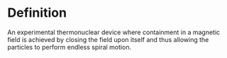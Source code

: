 # Definition

An experimental thermonuclear device where containment in a magnetic
field is achieved by closing the field upon itself and thus allowing the
particles to perform endless spiral motion.
